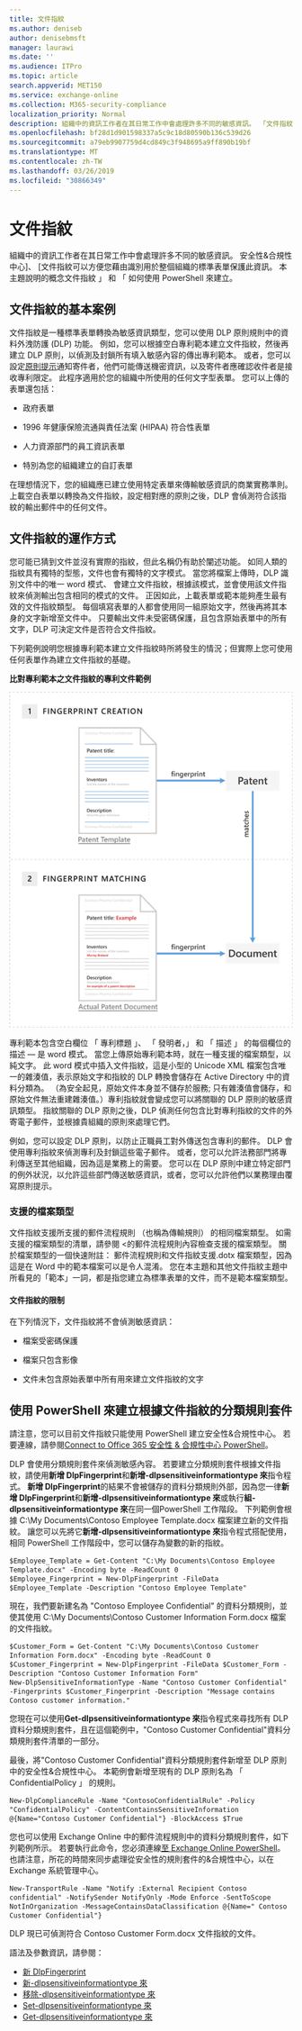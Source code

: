 ```yaml
---
title: 文件指紋
ms.author: deniseb
author: denisebmsft
manager: laurawi
ms.date: ''
ms.audience: ITPro
ms.topic: article
search.appverid: MET150
ms.service: exchange-online
ms.collection: M365-security-compliance
localization_priority: Normal
description: 組織中的資訊工作者在其日常工作中會處理許多不同的敏感資訊。 「文件指紋」可識別您的組織中所使用的標準表單，以協助您保護此類資訊。 本主題說明的概念文件指紋 」 和 「 如何使用 PowerShell 來建立。
ms.openlocfilehash: bf28d1d901598337a5c9c18d80590b136c539d26
ms.sourcegitcommit: a79eb9907759d4cd849c3f948695a9ff890b19bf
ms.translationtype: MT
ms.contentlocale: zh-TW
ms.lasthandoff: 03/26/2019
ms.locfileid: "30866349"
---
```

# <a name="document-fingerprinting"></a>文件指紋

組織中的資訊工作者在其日常工作中會處理許多不同的敏感資訊。 安全性&amp;合規性中心]、 [文件指紋可以方便您藉由識別用於整個組織的標準表單保護此資訊。 本主題說明的概念文件指紋 」 和 「 如何使用 PowerShell 來建立。
  
## <a name="basic-scenario-for-document-fingerprinting"></a>文件指紋的基本案例

文件指紋是一種標準表單轉換為敏感資訊類型，您可以使用 DLP 原則規則中的資料外洩防護 (DLP) 功能。 例如，您可以根據空白專利範本建立文件指紋，然後再建立 DLP 原則，以偵測及封鎖所有填入敏感內容的傳出專利範本。 或者，您可以設定[原則提示](use-notifications-and-policy-tips.md)通知寄件者，他們可能傳送機密資訊，以及寄件者應確認收件者是接收專利限定。 此程序適用於您的組織中所使用的任何文字型表單。 您可以上傳的表單還包括： 
  
- 政府表單
    
- 1996 年健康保險流通與責任法案 (HIPAA) 符合性表單
    
- 人力資源部門的員工資訊表單
    
- 特別為您的組織建立的自訂表單
    
在理想情況下，您的組織應已建立使用特定表單來傳輸敏感資訊的商業實務準則。 上載空白表單以轉換為文件指紋，設定相對應的原則之後，DLP 會偵測符合該指紋的輸出郵件中的任何文件。
  
## <a name="how-document-fingerprinting-works"></a>文件指紋的運作方式

您可能已猜到文件並沒有實際的指紋，但此名稱仍有助於闡述功能。 如同人類的指紋具有獨特的型態，文件也會有獨特的文字模式。 當您將檔案上傳時，DLP 識別文件中的唯一 word 模式、 會建立文件指紋，根據該模式，並會使用該文件指紋來偵測輸出包含相同的模式的文件。 正因如此，上載表單或範本能夠產生最有效的文件指紋類型。 每個填寫表單的人都會使用同一組原始文字，然後再將其本身的文字新增至文件中。 只要輸出文件未受密碼保護，且包含原始表單中的所有文字，DLP 可決定文件是否符合文件指紋。
  
下列範例說明您根據專利範本建立文件指紋時所將發生的情況；但實際上您可使用任何表單作為建立文件指紋的基礎。
  
**比對專利範本之文件指紋的專利文件範例**

![Document_Fingerprinting_diagram.png](media/Document_Fingerprinting_diagram.png)
  
專利範本包含空白欄位 「 專利標題 」、 「 發明者，」 和 「 描述 」 的每個欄位的描述 — 是 word 模式。 當您上傳原始專利範本時，就在一種支援的檔案類型，以純文字。 此 word 模式中插入文件指紋，這是小型的 Unicode XML 檔案包含唯一的雜湊值，表示原始文字和指紋的 DLP 轉換會儲存在 Active Directory 中的資料分類為。 （為安全起見，原始文件本身並不儲存於服務; 只有雜湊值會儲存，和原始文件無法重建雜湊值。）專利指紋就會變成您可以將關聯的 DLP 原則的敏感資訊類型。 指紋關聯的 DLP 原則之後，DLP 偵測任何包含比對專利指紋的文件的外寄電子郵件，並根據貴組織的原則來處理它們。 

例如，您可以設定 DLP 原則，以防止正職員工對外傳送包含專利的郵件。 DLP 會使用專利指紋來偵測專利及封鎖這些電子郵件。 或者，您可以允許法務部門將專利傳送至其他組織，因為這是業務上的需要。 您可以在 DLP 原則中建立特定部門的例外狀況，以允許這些部門傳送敏感資訊，或者，您可以允許他們以業務理由覆寫原則提示。
  
### <a name="supported-file-types"></a>支援的檔案類型

文件指紋支援所支援的郵件流程規則 （也稱為傳輸規則） 的相同檔案類型。 如需支援的檔案類型的清單，請參閱 <<c0>的郵件流程規則內容檢查支援的檔案類型。 關於檔案類型的一個快速附註： 郵件流程規則和文件指紋支援.dotx 檔案類型，因為這是在 Word 中的範本檔案可以是令人混淆。 您在本主題和其他文件指紋主題中所看見的「範本」一詞，都是指您建立為標準表單的文件，而不是範本檔案類型。
  
#### <a name="limitations-of-document-fingerprinting"></a>文件指紋的限制

在下列情況下，文件指紋將不會偵測敏感資訊：
  
- 檔案受密碼保護
    
- 檔案只包含影像
    
- 文件未包含原始表單中所有用來建立文件指紋的文字
    
## <a name="use-powershell-to-create-a-classification-rule-package-based-on-document-fingerprinting"></a>使用 PowerShell 來建立根據文件指紋的分類規則套件

請注意，您可以目前文件指紋只能使用 PowerShell 建立安全性&amp;合規性中心。 若要連線，請參閱[Connect to Office 365 安全性 & 合規性中心 PowerShell](https://docs.microsoft.com/en-us/powershell/exchange/office-365-scc/connect-to-scc-powershell/connect-to-scc-powershell)。

DLP 會使用分類規則套件來偵測敏感內容。 若要建立分類規則套件根據文件指紋，請使用**新增 DlpFingerprint**和**新增-dlpsensitiveinformationtype 來**指令程式。 **新增 DlpFingerprint**的結果不會被儲存的資料分類規則外部，因為您一律**新增 DlpFingerprint**和**新增-dlpsensitiveinformationtype 來**或執行**組-dlpsensitiveinformationtype 來**在同一個PowerShell 工作階段。 下列範例會根據 C:\My Documents\Contoso Employee Template.docx 檔案建立新的文件指紋。 讓您可以先將它**新增-dlpsensitiveinformationtype 來**指令程式搭配使用，相同 PowerShell 工作階段中，您可以儲存為變數的新的指紋。 
  
```
$Employee_Template = Get-Content "C:\My Documents\Contoso Employee Template.docx" -Encoding byte -ReadCount 0
$Employee_Fingerprint = New-DlpFingerprint -FileData $Employee_Template -Description "Contoso Employee Template"
```

現在，我們要新建名為 "Contoso Employee Confidential" 的資料分類規則，並使其使用 C:\My Documents\Contoso Customer Information Form.docx 檔案的文件指紋。
  
```
$Customer_Form = Get-Content "C:\My Documents\Contoso Customer Information Form.docx" -Encoding byte -ReadCount 0
$Customer_Fingerprint = New-DlpFingerprint -FileData $Customer_Form -Description "Contoso Customer Information Form"
New-DlpSensitiveInformationType -Name "Contoso Customer Confidential" -Fingerprints $Customer_Fingerprint -Description "Message contains Contoso customer information." 
```

您現在可以使用**Get-dlpsensitiveinformationtype 來**指令程式來尋找所有 DLP 資料分類規則套件，且在這個範例中，"Contoso Customer Confidential"資料分類規則套件清單的一部分。 
  
最後，將"Contoso Customer Confidential"資料分類規則套件新增至 DLP 原則中的安全性&amp;合規性中心。 本範例會新增至現有的 DLP 原則名為 「 ConfidentialPolicy 」 的規則。

```
New-DlpComplianceRule -Name "ContosoConfidentialRule" -Policy "ConfidentialPolicy" -ContentContainsSensitiveInformation @{Name="Contoso Customer Confidential"} -BlockAccess $True
```

您也可以使用 Exchange Online 中的郵件流程規則中的資料分類規則套件，如下列範例所示。 若要執行此命令，您必須連線[至 Exchange Online PowerShell](https://docs.microsoft.com/en-us/powershell/exchange/exchange-online/connect-to-exchange-online-powershell/connect-to-exchange-online-powershell)。 也請注意，所花的時間來同步處理從安全性的規則套件的&amp;合規性中心，以在 Exchange 系統管理中心。
  
```
New-TransportRule -Name "Notify :External Recipient Contoso confidential" -NotifySender NotifyOnly -Mode Enforce -SentToScope NotInOrganization -MessageContainsDataClassification @{Name=" Contoso Customer Confidential"}

```

DLP 現已可偵測符合 Contoso Customer Form.docx 文件指紋的文件。
  
語法及參數資訊，請參閱：

- [新 DlpFingerprint](https://docs.microsoft.com/powershell/module/exchange/policy-and-compliance-dlp/New-DlpFingerprint)
- [新-dlpsensitiveinformationtype 來](https://docs.microsoft.com/powershell/module/exchange/policy-and-compliance-dlp/New-DlpSensitiveInformationType)
- [移除-dlpsensitiveinformationtype 來](https://docs.microsoft.com/powershell/module/exchange/policy-and-compliance-dlp/Remove-DlpSensitiveInformationType)
- [Set-dlpsensitiveinformationtype 來](https://docs.microsoft.com/powershell/module/exchange/policy-and-compliance-dlp/Set-DlpSensitiveInformationType)
- [Get-dlpsensitiveinformationtype 來](https://docs.microsoft.com/powershell/module/exchange/policy-and-compliance-dlp/Get-DlpSensitiveInformationType)
